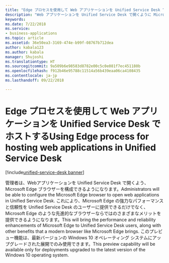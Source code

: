 ```yaml
---
title: "Edge プロセスを使用して Web アプリケーションを Unified Service Desk でホストする"
description: "Web アプリケーションを Unified Service Desk で開くように Microsoft Edge ブラウザーを構成できます。"
keywords: 
ms.date: 7/22/2018
ms.service:
- business-applications
ms.topic: article
ms.assetid: 36e50ea3-3169-474e-b99f-08767b712dea
author: kabala123
ms.author: kabala
manager: Shujoshi
ms.translationtype: HT
ms.sourcegitcommit: 9a509b6e98583d8782e00c5c0e081f7ec451180b
ms.openlocfilehash: f912b46e95788c11514a56b439eaa06ca4108435
ms.contentlocale: ja-jp
ms.lasthandoff: 09/22/2018

---
```


#  <a name="using-edge-process-for-hosting-web-applications-in-unified-service-desk"></a><span data-ttu-id="85dce-103">Edge プロセスを使用して Web アプリケーションを Unified Service Desk でホストする</span><span class="sxs-lookup"><span data-stu-id="85dce-103">Using Edge process for hosting web applications in Unified Service Desk</span></span>

[!include[unified-service-desk banner](../../../includes/unified-service-desk.md)]

<span data-ttu-id="85dce-104">管理者は、Webアプリケーションを Unified Service Desk で開くよう、Microsoft Edge ブラウザーを構成できるようになります。</span><span class="sxs-lookup"><span data-stu-id="85dce-104">Administrators will be able to configure the Microsoft Edge browser to open web applications in Unified Service Desk.</span></span> <span data-ttu-id="85dce-105">これにより、Microsoft Edge の強力なパフォーマンスと信頼性を Unified Service Desk のユーザーに提供できるだけでなく、Microsoft Edge のような先進的なブラウザーならではのさまざまなメリットを提供できるようになります。</span><span class="sxs-lookup"><span data-stu-id="85dce-105">This will bring the performance and reliability enhancements of Microsoft Edge to Unified Service Desk users, along with other benefits that a modern browser like Microsoft Edge brings.</span></span> <span data-ttu-id="85dce-106">このプレビュー機能は、最新バージョンの Windows 10 オペレーティング システムにアップグレードされた展開でのみ使用できます。</span><span class="sxs-lookup"><span data-stu-id="85dce-106">This preview capability will be available only for deployments upgraded to the latest version of the Windows 10 operating system.</span></span>


